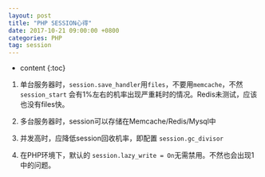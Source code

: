 ```yaml
---
layout: post
title: "PHP SESSION心得"
date: 2017-10-21 09:00:00 +0800 
categories: PHP
tag: session
---
```

* content
{:toc}

1. 单台服务器时，`session.save_handler`用`files`，不要用`memcache`，不然 `session_start` 会有1%左右的机率出现严重耗时的情况。Redis未测试，应该也没有files快。

2. 多台服务器时，session可以存储在Memcache/Redis/Mysql中

<!-- more -->


3. 并发高时，应降低session回收机率，即配置 `session.gc_divisor`

4. 在PHP环境下，默认的 `session.lazy_write = On`无需禁用。不然也会出现1中的问题。
